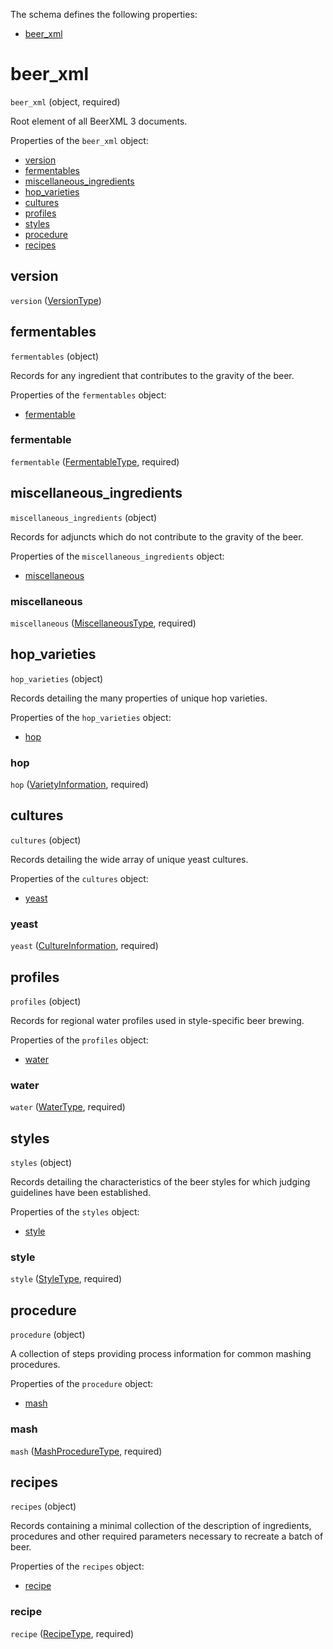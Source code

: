 The schema defines the following properties:

* [beer_xml](#beer_xml)

# beer_xml
 `beer_xml` (object, required)

Root element of all BeerXML 3 documents.

Properties of the `beer_xml` object:

* [version](#version)
* [fermentables](#fermentables)
* [miscellaneous_ingredients](#miscellaneous_ingredients)
* [hop_varieties](#hop_varieties)
* [cultures](#cultures)
* [profiles](#profiles)
* [styles](#styles)
* [procedure](#procedure)
* [recipes](#recipes)

## version
 `version` ([VersionType](measureable_units.json.md/#VersionType))

## fermentables
 `fermentables` (object)

Records for any ingredient that contributes to the gravity of the beer.

Properties of the `fermentables` object:

* [fermentable](#fermentable)

### fermentable
 `fermentable` ([FermentableType](grain.json.md/#FermentableType), required)

## miscellaneous_ingredients
 `miscellaneous_ingredients` (object)

Records for adjuncts which do not contribute to the gravity of the beer.

Properties of the `miscellaneous_ingredients` object:

* [miscellaneous](#miscellaneous)

### miscellaneous
 `miscellaneous` ([MiscellaneousType](misc.json.md/#MiscellaneousType), required)

## hop_varieties
 `hop_varieties` (object)

Records detailing the many properties of unique hop varieties.

Properties of the `hop_varieties` object:

* [hop](#hop)

### hop
 `hop` ([VarietyInformation](hops.json.md/#VarietyInformation), required)

## cultures
 `cultures` (object)

Records detailing the wide array of unique yeast cultures.

Properties of the `cultures` object:

* [yeast](#yeast)

### yeast
 `yeast` ([CultureInformation](yeast.json.md/#CultureInformation), required)

## profiles
 `profiles` (object)

Records for regional water profiles used in style-specific beer brewing.

Properties of the `profiles` object:

* [water](#water)

### water
 `water` ([WaterType](water.json.md/#WaterType), required)

## styles
 `styles` (object)

Records detailing the characteristics of the beer styles for which judging guidelines have been established.

Properties of the `styles` object:

* [style](#style)

### style
 `style` ([StyleType](style.json.md/#StyleType), required)

## procedure
 `procedure` (object)

A collection of steps providing process information for common mashing procedures.

Properties of the `procedure` object:

* [mash](#mash)

### mash
 `mash` ([MashProcedureType](mash.json.md/#MashProcedureType), required)

## recipes
 `recipes` (object)

Records containing a minimal collection of the description of ingredients, procedures and other required parameters necessary to recreate a batch of beer.

Properties of the `recipes` object:

* [recipe](#recipe)

### recipe
 `recipe` ([RecipeType](recipes.json.md/#RecipeType), required)